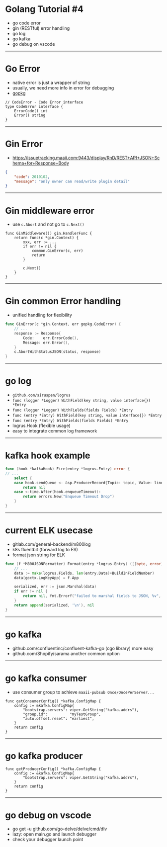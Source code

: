 <!-- $theme: gaia -->

# Golang Tutorial #4

* go code error
* gin (RESTful) error handling
* go log
* go kafka
* go debug on vscode

---

# Go Error

* native error is just a wrapper of string
* usually, we need more info in error for debugging
* [gopkg](gitlab.devops.maaii.com/general-backend/gopkg)

```
// CodeError - Code Error interface
type CodeError interface {
	ErrorCode() int
	Error() string
}
```

---

# Gin Error

* https://issuetracking.maaii.com:9443/display/RnD/REST+API+JSON+Schema+for+Response+Body

```json
{
    "code": 2010102,
    "message": "only owner can read/write plugin detail"
}
```

---

# Gin middleware error

* use `c.Abort` and not go to `c.Next()`

```
func GinMiddleware()) gin.HandlerFunc {
	return func(c *gin.Context) {
		xxx, err := ...
		if err != nil {
			common.GinError(c, err)
			return
		}

		c.Next()
	}
}
```

---

# Gin common Error handling

* unified handling for flexibility

```go
func GinError(c *gin.Context, err gopkg.CodeError) {
	// ...
	response := Response{
		Code:    err.ErrorCode(),
		Message: err.Error(),
	}
	c.AbortWithStatusJSON(status, response)
}
```

---

# go log

* `github.com/siruspen/logrus`
* `func (logger *Logger) WithField(key string, value interface{}) *Entry`
* `func (logger *Logger) WithFields(fields Fields) *Entry`
* `func (entry *Entry) WithField(key string, value interface{}) *Entry`
* `func (entry *Entry) WithFields(fields Fields) *Entry`
* logrus.Hook (flexible usage)
* easy to integrate common log framework

---

# kafka hook example

```go
func (hook *kafkaHook) Fire(entry *logrus.Entry) error {
// ...
	select {
	case hook.sendQueue <- &sp.ProducerRecord{Topic: topic, Value: line}:
		return nil
	case <-time.After(hook.enqueueTimeout):
		return errors.New("Enqueue Timeout Drop")
	}
}
```

---

# current ELK usecase

* gitlab.com/general-backend/m800log
* k8s fluentbit (forward log to ES)
* format json string for ELK

```go
func (f *M800JSONFormatter) Format(entry *logrus.Entry) ([]byte, error) {
	// ...
	data := make(logrus.Fields, len(entry.Data)+BuildInFieldNumber)
	data[goctx.LogKeyApp] = f.App

	serialized, err := json.Marshal(data)
	if err != nil {
		return nil, fmt.Errorf("failed to marshal fields to JSON, %v", err)
	}
	return append(serialized, '\n'), nil
}
```

---

# go kafka

* github.com/confluentinc/confluent-kafka-go (cgo library) more easy
* github.com/Shopify/sarama another common option

---

# go kafka consumer

* use consumer group to achieve `maaii-pubsub Once/OncePerServer...`

```golang
func getConsumerConfig() *kafka.ConfigMap {
	config := &kafka.ConfigMap{
		"bootstrap.servers": viper.GetString("kafka.addrs"),
		"group.id":          "myTestGroup",
		"auto.offset.reset": "earliest",
	}
	return config
}
```

---

# go kafka producer

```golang
func getProducerConfig() *kafka.ConfigMap {
	config := &kafka.ConfigMap{
		"bootstrap.servers": viper.GetString("kafka.addrs"),
	}
	return config
}
```

---

# go debug on vscode

* go get -u github.com/go-delve/delve/cmd/dlv
* lazy: open main.go and launch debugger
* check your debugger launch point